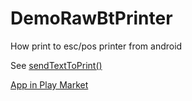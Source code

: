 # DemoRawBtPrinter
How print to esc/pos printer from android

See [sendTextToPrint()](https://github.com/402d/DemoRawBtPrinter/blob/master/app/src/main/java/ru/a402d/demorawbt/MainActivity.java)

[App in Play Market](https://play.google.com/store/apps/details?id=ru.a402d.demorawbt)
